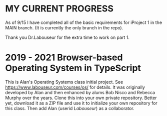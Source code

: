 MY CURRENT PROGRESS
================

As of 9/15 I have completed all of the basic requirements for iProject 1 in the MAIN branch. (It is currently the only branch in the repo).

Thank you Dr.Labouseur for the extra time to work on part 1.



2019 - 2021 Browser-based Operating System in TypeScript
========================================================

This is Alan's Operating Systems class initial project.
See https://www.labouseur.com/courses/os/ for details.
It was originally developed by Alan and then enhanced by alums Bob Nisco and Rebecca Murphy over the years.
Clone this into your own private repository. Better yet, download it as a ZIP file and use it to initialize your own repository for this class. 
Then add Alan (userid *Labouseur*) as a collaborator.

